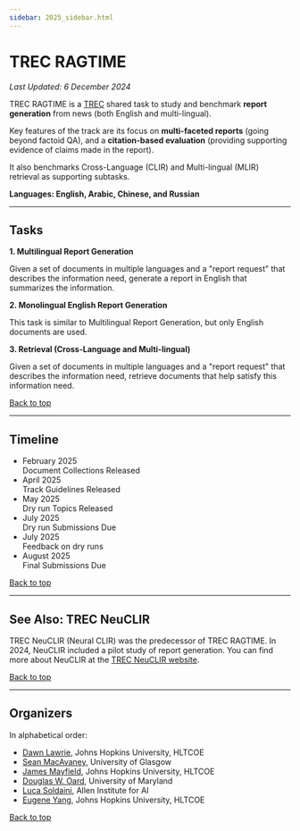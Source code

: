 ```yaml
---
sidebar: 2025_sidebar.html
---
```


# TREC RAGTIME

*Last Updated: 6 December 2024*

TREC RAGTIME is a [TREC](https://trec.nist.gov/) shared task to study and benchmark **report generation** from
news (both English and multi-lingual).

Key features of the track are its focus on **multi-faceted reports** (going beyond factoid QA), and a
**citation-based evaluation** (providing supporting evidence of claims made in the report).

It also benchmarks Cross-Language (CLIR) and Multi-lingual (MLIR) retrieval as supporting subtasks.

**Languages: English, Arabic, Chinese, and Russian**

-------

## Tasks

**1. Multilingual Report Generation**

Given a set of documents in multiple languages and a "report request" that describes the information need,
generate a report in English that summarizes the information.

**2. Monolingual English Report Generation**

This task is similar to Multilingual Report Generation, but only English documents are used.

**3. Retrieval (Cross-Language and Multi-lingual)**

Given a set of documents in multiple languages and a "report request" that describes the information need,
retrieve documents that help satisfy this information need.

<span class='navigate_toc'><i class="fas fa-arrow-up right-margin"></i><a href='#' class='navigate_toc'>Back to top</a></span>

-------

## Timeline

<ul class="steps steps-vertical mb-4">
  <li class="step-item active">
    <div class="h3 m-0">February 2025</div>
    <div class="h3 m-0">Document Collections Released</div>
  </li>
  <li class="step-item">
    <div class="h3 m-0">April 2025</div>
    <div class="h3 m-0">Track Guidelines Released</div>
  </li>
  <li class="step-item">
    <div class="h3 m-0">May 2025</div>
    <div class="h3 m-0">Dry run Topics Released</div>
  </li>
  <li class="step-item">
    <div class="h3 m-0">July 2025</div>
    <div class="h3 m-0">Dry run Submissions Due</div>
  </li>
  <li class="step-item">
    <div class="h3 m-0">July 2025</div>
    <div class="h3 m-0">Feedback on dry runs</div>
  </li>
  <li class="step-item">
    <div class="h3 m-0">August 2025</div>
    <div class="h3 m-0">Final Submissions Due</div>
  </li>
</ul>

<span class='navigate_toc'><i class="fas fa-arrow-up right-margin"></i><a href='#' class='navigate_toc'>Back to top</a></span>

-------

## See Also: TREC NeuCLIR

TREC NeuCLIR (Neural CLIR) was the predecessor of TREC RAGTIME. In 2024, NeuCLIR included a pilot study of
report generation. You can find more about NeuCLIR at the [TREC NeuCLIR website](https://neuclir.github.io/).

<span class='navigate_toc'><i class="fas fa-arrow-up right-margin"></i><a href='#' class='navigate_toc'>Back to top</a></span>

-------

## Organizers

In alphabetical order:

- [Dawn Lawrie](https://hltcoe.jhu.edu/researcher/dawn-lawrie/), Johns Hopkins University, HLTCOE
- [Sean MacAvaney](https://macavaney.us/), University of Glasgow
- [James Mayfield](https://hltcoe.jhu.edu/researcher/james-mayfield/), Johns Hopkins University, HLTCOE
- [Douglas W. Oard](https://ischool.umd.edu/about/directory/douglas-w-oard), University of Maryland
- [Luca Soldaini](https://soldaini.net), Allen Institute for AI
- [Eugene Yang](https://www.eugene.zone/), Johns Hopkins University, HLTCOE

<span class='navigate_toc'><i class="fas fa-arrow-up right-margin"></i><a href='#' class='navigate_toc'>Back to top</a></span>
